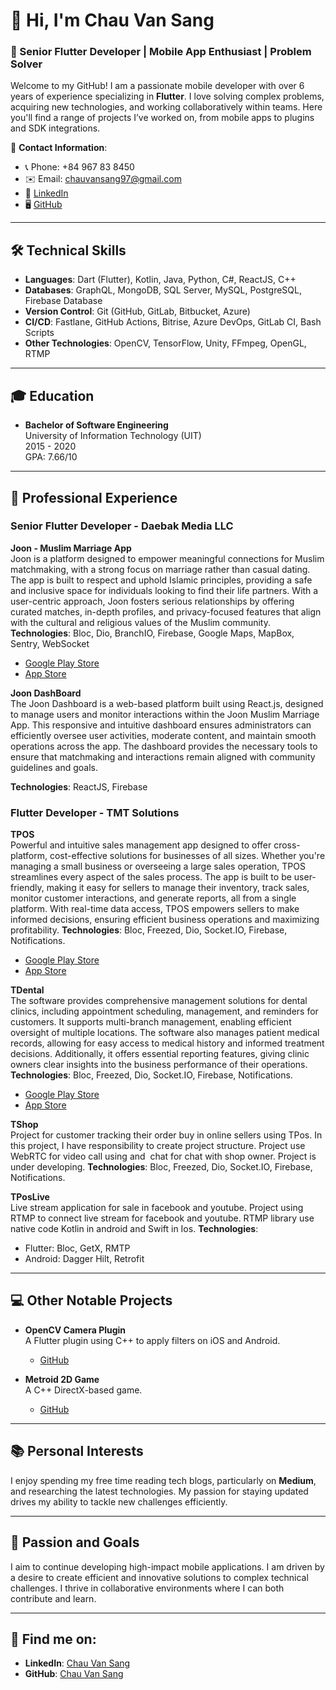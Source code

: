 # 👋 Hi, I'm Chau Van Sang

### 🚀 Senior Flutter Developer | Mobile App Enthusiast | Problem Solver

Welcome to my GitHub! I am a passionate mobile developer with over 6 years of experience specializing in **Flutter**. I love solving complex problems, acquiring new technologies, and working collaboratively within teams. Here you'll find a range of projects I’ve worked on, from mobile apps to plugins and SDK integrations.

📱 **Contact Information**:
- 📞 Phone: +84 967 83 8450
- ✉️ Email: [chauvansang97@gmail.com](mailto:chauvansang97@gmail.com)
- 🔗 [LinkedIn](https://www.linkedin.com/in/sang-ch%C3%A2u-v%C4%83n-3537421a2/)
- 🖥️ [GitHub](https://github.com/chauvansang1997)

---

## 🛠 Technical Skills

- **Languages**: Dart (Flutter), Kotlin, Java, Python, C#, ReactJS, C++
- **Databases**: GraphQL, MongoDB, SQL Server, MySQL, PostgreSQL, Firebase Database
- **Version Control**: Git (GitHub, GitLab, Bitbucket, Azure)
- **CI/CD**: Fastlane, GitHub Actions, Bitrise, Azure DevOps, GitLab CI, Bash Scripts
- **Other Technologies**: OpenCV, TensorFlow, Unity, FFmpeg, OpenGL, RTMP

---

## 🎓 Education
- **Bachelor of Software Engineering**  
  University of Information Technology (UIT)  
  2015 - 2020  
  GPA: 7.66/10

---

## 💼 Professional Experience

### **Senior Flutter Developer - Daebak Media LLC**  
**Joon - Muslim Marriage App**  
Joon is a platform designed to empower meaningful connections for Muslim matchmaking, with a strong focus on marriage rather than casual dating. The app is built to respect and uphold Islamic principles, providing a safe and inclusive space for individuals looking to find their life partners. With a user-centric approach, Joon fosters serious relationships by offering curated matches, in-depth profiles, and privacy-focused features that align with the cultural and religious values of the Muslim community.  
**Technologies**: Bloc, Dio, BranchIO, Firebase, Google Maps, MapBox, Sentry, WebSocket  
- [Google Play Store](https://play.google.com/store/apps/details?id=io.joon.app)  
- [App Store](https://apps.apple.com/us/app/joon-muslim-marriage/id6444161036)

**Joon DashBoard**  
The Joon Dashboard is a web-based platform built using React.js, designed to manage users and monitor interactions within the Joon Muslim Marriage App. This responsive and intuitive dashboard ensures administrators can efficiently oversee user activities, moderate content, and maintain smooth operations across the app. The dashboard provides the necessary tools to ensure that matchmaking and interactions remain aligned with community guidelines and goals.

**Technologies**: ReactJS, Firebase


### **Flutter Developer - TMT Solutions**  
**TPOS**  
Powerful and intuitive sales management app designed to offer cross-platform, cost-effective solutions for businesses of all sizes. Whether you're managing a small business or overseeing a large sales operation, TPOS streamlines every aspect of the sales process. The app is built to be user-friendly, making it easy for sellers to manage their inventory, track sales, monitor customer interactions, and generate reports, all from a single platform. With real-time data access, TPOS empowers sellers to make informed decisions, ensuring efficient business operations and maximizing profitability. 
**Technologies**: Bloc, Freezed, Dio, Socket.IO, Firebase, Notifications.  
- [Google Play Store](https://play.google.com/store/apps/details?id=vn.tpos.tposmobile&hl=en)  
- [App Store](https://apps.apple.com/jp/app/tpos-qu%E1%BA%A3n-l%C3%BD-b%C3%A1n-h%C3%A0ng/id1470902368?l=en-US)

**TDental**  
The software provides comprehensive management solutions for dental clinics, including appointment scheduling, management, and reminders for customers. It supports multi-branch management, enabling efficient oversight of multiple locations. The software also manages patient medical records, allowing for easy access to medical history and informed treatment decisions. Additionally, it offers essential reporting features, giving clinic owners clear insights into the business performance of their operations. 
**Technologies**: Bloc, Freezed, Dio, Socket.IO, Firebase, Notifications.  
- [Google Play Store](https://shorturl.at/K21RJ)  
- [App Store](https://shorturl.at/htWEr)


**TShop**  
Project for customer tracking their order buy in online sellers using TPos. In this project, I have responsibility to create project structure. Project use WebRTC for video call using and  chat for chat with shop owner. Project is under developing.
**Technologies**: Bloc, Freezed, Dio, Socket.IO, Firebase, Notifications.  

**TPosLive**  
Live stream application for sale in facebook and youtube. Project using RTMP to connect live stream for facebook and youtube. RTMP library use native code Kotlin in android and Swift in Ios.
**Technologies**: 
- Flutter: Bloc, GetX, RMTP
- Android: Dagger Hilt, Retrofit

---
## 💻 Other Notable Projects

- **OpenCV Camera Plugin**  
  A Flutter plugin using C++ to apply filters on iOS and Android.  
  - [GitHub](https://github.com/chauvansang1997/opencv_camera)

- **Metroid 2D Game**  
  A C++ DirectX-based game.  
  - [GitHub](https://github.com/chauvansang1997/Metroid)

---

## 📚 Personal Interests
I enjoy spending my free time reading tech blogs, particularly on **Medium**, and researching the latest technologies. My passion for staying updated drives my ability to tackle new challenges efficiently.

---

## 🎯 Passion and Goals
I aim to continue developing high-impact mobile applications. I am driven by a desire to create efficient and innovative solutions to complex technical challenges. I thrive in collaborative environments where I can both contribute and learn.

---
## 🔗 Find me on:
- **LinkedIn**: [Chau Van Sang](https://www.linkedin.com/in/sang-ch%C3%A2u-v%C4%83n-3537421a2/)
- **GitHub**: [Chau Van Sang](https://github.com/chauvansang1997)
